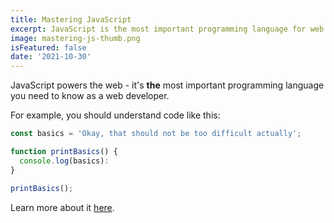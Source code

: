 ```yaml
---
title: Mastering JavaScript
excerpt: JavaScript is the most important programming language for web development. You probably don't know it well enough!
image: mastering-js-thumb.png
isFeatured: false
date: '2021-10-30'
---
```


JavaScript powers the web - it's **the** most important programming language you need to know as a web developer.

For example, you should understand code like this:

~~~js
const basics = 'Okay, that should not be too difficult actually';

function printBasics() {
  console.log(basics):
}

printBasics();
~~~


Learn more about it [here](https://academind.com).
